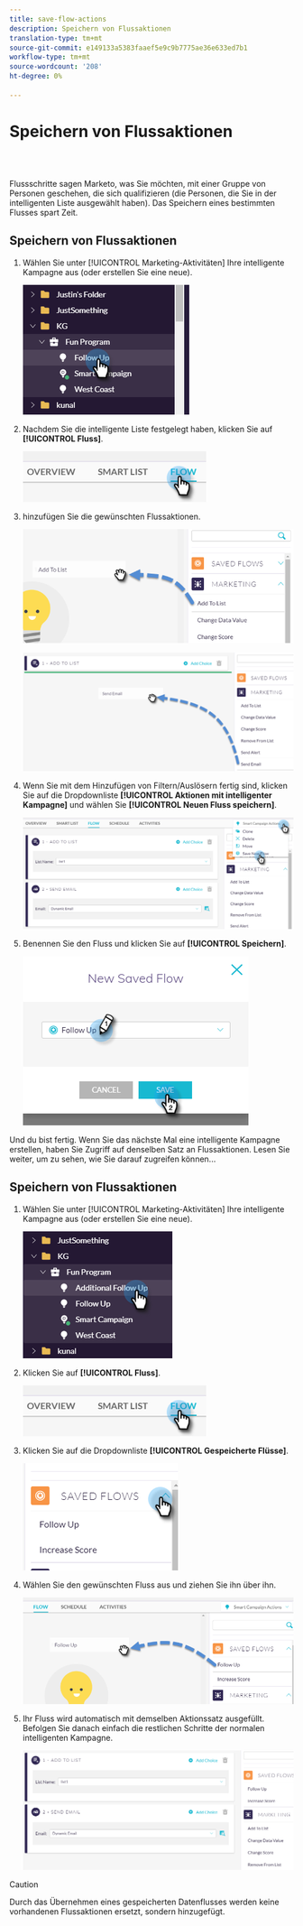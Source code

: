 ```yaml
---
title: save-flow-actions
description: Speichern von Flussaktionen
translation-type: tm+mt
source-git-commit: e149133a5383faaef5e9c9b7775ae36e633ed7b1
workflow-type: tm+mt
source-wordcount: '208'
ht-degree: 0%

---
```



# Speichern von Flussaktionen

<br> 

Flussschritte sagen Marketo, was Sie möchten, mit einer Gruppe von Personen geschehen, die sich qualifizieren (die Personen, die Sie in der intelligenten Liste ausgewählt haben). Das Speichern eines bestimmten Flusses spart Zeit.

## Speichern von Flussaktionen

1. Wählen Sie unter [!UICONTROL Marketing-Aktivitäten] Ihre intelligente Kampagne aus (oder erstellen Sie eine neue).

   ![Bild eins](/help/sky/assets/smart-lists-and-static-lists/save-flow-actions/save-flow-actions-1.png)

1. Nachdem Sie die intelligente Liste festgelegt haben, klicken Sie auf **[!UICONTROL Fluss]**.

   ![Bild zwei](/help/sky/assets/smart-lists-and-static-lists/save-flow-actions/save-flow-actions-2.png)

1. hinzufügen Sie die gewünschten Flussaktionen.

   ![Bild drei](/help/sky/assets/smart-lists-and-static-lists/save-flow-actions/save-flow-actions-3.png)

   ![Bild vier](/help/sky/assets/smart-lists-and-static-lists/save-flow-actions/save-flow-actions-4.png)

1. Wenn Sie mit dem Hinzufügen von Filtern/Auslösern fertig sind, klicken Sie auf die Dropdownliste **[!UICONTROL Aktionen mit intelligenter Kampagne]** und wählen Sie **[!UICONTROL Neuen Fluss speichern]**.

   ![Bild fünf](/help/sky/assets/smart-lists-and-static-lists/save-flow-actions/save-flow-actions-5.png)

1. Benennen Sie den Fluss und klicken Sie auf **[!UICONTROL Speichern]**.

   ![Bild sechs](/help/sky/assets/smart-lists-and-static-lists/save-flow-actions/save-flow-actions-6.png)

Und du bist fertig. Wenn Sie das nächste Mal eine intelligente Kampagne erstellen, haben Sie Zugriff auf denselben Satz an Flussaktionen. Lesen Sie weiter, um zu sehen, wie Sie darauf zugreifen können...

## Speichern von Flussaktionen

1. Wählen Sie unter [!UICONTROL Marketing-Aktivitäten] Ihre intelligente Kampagne aus (oder erstellen Sie eine neue).

   ![Bild sieben](/help/sky/assets/smart-lists-and-static-lists/save-flow-actions/save-flow-actions-7.png)

1. Klicken Sie auf **[!UICONTROL Fluss]**.

   ![Bild acht](/help/sky/assets/smart-lists-and-static-lists/save-flow-actions/save-flow-actions-8.png)

1. Klicken Sie auf die Dropdownliste **[!UICONTROL Gespeicherte Flüsse]**.

   ![Bild neun](/help/sky/assets/smart-lists-and-static-lists/save-flow-actions/save-flow-actions-9.png)

1. Wählen Sie den gewünschten Fluss aus und ziehen Sie ihn über ihn.

   ![Bild 1](/help/sky/assets/smart-lists-and-static-lists/save-flow-actions/save-flow-actions-10.png)

1. Ihr Fluss wird automatisch mit demselben Aktionssatz ausgefüllt. Befolgen Sie danach einfach die restlichen Schritte der normalen intelligenten Kampagne.

   ![Bild 1](/help/sky/assets/smart-lists-and-static-lists/save-flow-actions/save-flow-actions-11.png)

>[!CAUTION]
>
>Durch das Übernehmen eines gespeicherten Datenflusses werden keine vorhandenen Flussaktionen ersetzt, sondern hinzugefügt.

